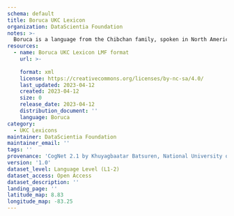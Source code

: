```yaml
---
schema: default
title: Boruca UKC Lexicon
organization: DataScientia Foundation
notes: >-
  Boruca is a language from the Chibchan family, spoken in North America. The UKC Lexicon of Boruca is represented as a lexico-semantic network. It consists of words, word senses, synsets, as well as sense-level and synset-level relationships.
resources:
  - name: Boruca UKC Lexicon LMF format
    url: >-
      
    format: xml
    license: https://creativecommons.org/licenses/by-nc-sa/4.0/
    last_updated: 2023-04-12
    created: 2023-04-12
    size: 0
    release_date: 2023-04-12
    distribution_document: ''
    language: Boruca
category:
  - UKC Lexicons
maintainer: DataScientia Foundation
maintainer_email: ''
tags: ''
provenance: 'CogNet 2.1 by Khuyagbaatar Batsuren, National University of Mongolia (http://cognet.ukc.disi.unitn.it); Native Languages of the Americas 2021.11. by Laura Redish and Orrin Lewis (http://www.native-languages.org); Princeton WordNet 2.1 by Princeton University (https://wordnet.princeton.edu)'
version: '1.0'
dataset_level: Language Level (L1-2)
dataset_access: Open Access
dataset_description: ''
landing_page: ''
latitude_map: 8.83
longitude_map: -83.25
---
```

